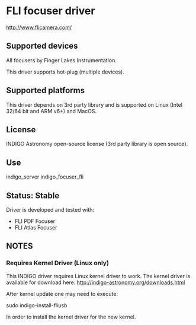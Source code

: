 # FLI focuser driver

http://www.flicamera.com/

## Supported devices

All focusers by Finger Lakes Instrumentation.

This driver supports hot-plug (multiple devices).

## Supported platforms

This driver depends on 3rd party library and is supported on Linux (Intel 32/64 bit and ARM v6+) and MacOS.

## License

INDIGO Astronomy open-source license (3rd party library is open source).

## Use

indigo_server indigo_focuser_fli

## Status: Stable

Driver is developed and tested with:
* FLI PDF Focuser
* FLI Atlas Focuser

## NOTES
### Requires Kernel Driver (Linux only)
This INDIGO driver requires Linux kernel driver to work. The kernel driver is available for download here:
http://indigo-astronomy.org/downloads.html

After kernel update one may need to execute:

sudo indigo-install-fliusb

In order to install the kernel driver for the new kernel.
